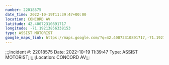 ```yaml
---
number: 22018575
date_time: 2022-10-19T11:39:47+00:00
location: CONCORD AV
latitude: 42.40072310891717
longitude: -71.19213856338153
type: ASSIST MOTORIST
google_maps_link: https://maps.google.com/?q=42.40072310891717,-71.19213856338153
---
```


;;;Incident #: 22018575  Date: 2022-10-19 11:39:47  Type: ASSIST MOTORIST;;;;;;Location: CONCORD AV;;;

